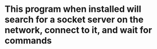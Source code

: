 # This program when installed will search for a socket server on the network, connect to it, and wait for commands
